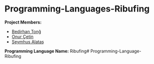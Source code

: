 # Programming-Languages-Ribufing

**Project Members:**  
- [Bedirhan Tonğ](https://github.com/bedirhantong)  
- [Onur Çetin](https://github.com/onurcetindev)  
- [Şeymhus Alataş](https://github.com/alatasms)  

**Programming Language Name:** Ribufing# Programming-Language-Ribufing
